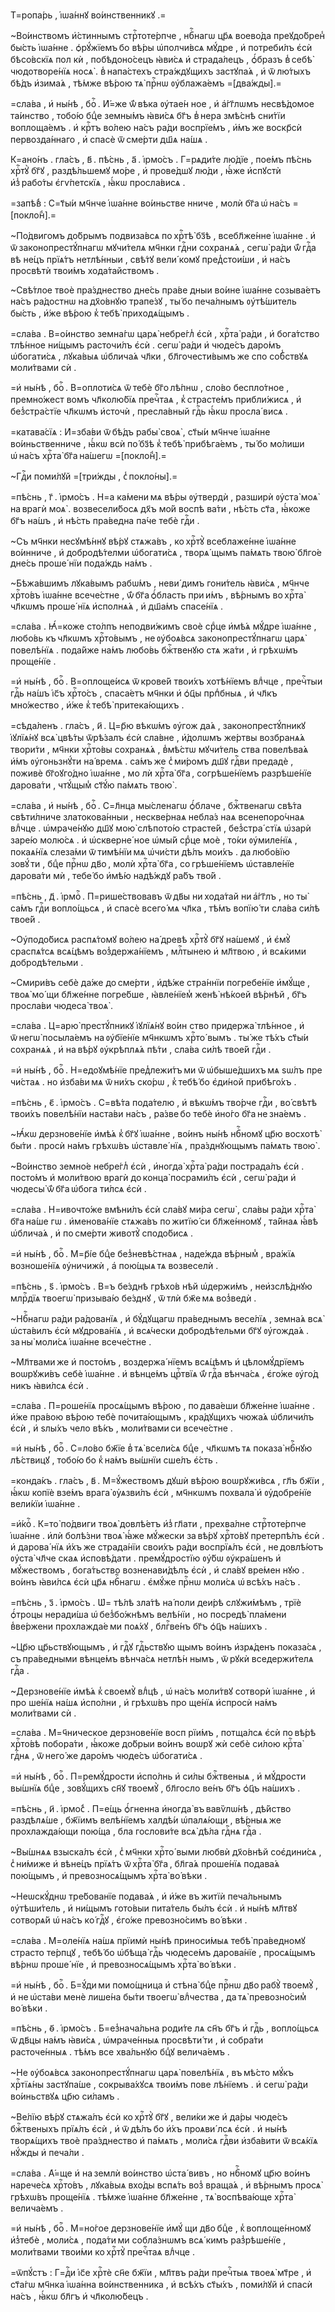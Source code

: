 Т=ропа́рь , і҆ѡа́ннꙋ во́инственникꙋ .=

~Во́инствомъ и҆́стиннымъ стрⷭ҇тоте́рпче , нбⷭ҇нагѡ цр҃ѧ воево́да преꙋдо́брен̾ бы́сть і҆ѡа́нне . ѻ҆рꙋ́жїемъ бо вѣ́ры ѡ҆полчи́всѧ мꙋ́дре , и҆ потреби́лъ є҆сѝ бѣсо́вскїѧ пол кѝ , побѣдоно́сецъ ꙗ҆ви́сѧ и҆ страда́лецъ , ѻ҆́бразъ в̾ себѣ̀ чюдотворе́нїѧ носѧ̀ . в̾ напа́стехъ стра́ждꙋщихъ застꙋпа́ѧ , и҆ ѿ лю́тыхъ бѣ́дъ и҆зима́ѧ , тѣ́мже вѣ́рою тѧ̀ прⷭ҇нѡ ᲂу҆блажа́емъ =[два́жды].=

=сла́ва , и҆ ны́нѣ , боⷢ҇ . И҆́=же ѿ́ вѣка ᲂу҆тае́н ное , и҆ а҆́гг҃лѡмъ несвѣ́домое та́инство , тобо́ю бцⷣе земны́мъ ꙗ҆ви́сѧ бг҃ъ в̾ нера змѣ́снѣ сни́тїи воплоща́емъ . и҆ крⷭ҇тъ во́лею на́съ ра́ди воспрїе́мъ , и҆́мъ же воскр҃сѝ первозда́ннаго , и҆ спасѐ ѿ сме́рти дш҃ѧ на́шѧ .

К=ано́нъ . гла́съ , в҃ . пѣ́снь , а҃ . і҆рмо́съ . Г=рѧди́те лю́дїе , пое́мъ пѣ́снь хрⷭ҇тꙋ̀ бг҃ꙋ , раздѣ́льшемꙋ мо́ре , и҆ прове́дшꙋ лю́ди , ꙗ҆́же и҆спꙋстѝ и҆з̾ рабо́ты є҆гѵ́петскїѧ , ꙗ҆́кѡ просла́висѧ .

=запѣ́в̾ : С=т҃ы́и мч҃нче і҆ѡа́нне во́иньстве нниче , молѝ бг҃а ѡ҆ на́съ =[покло́н̾].=

~По́двигомъ до́брымъ подвиза́всѧ по хрⷭ҇тѣ̀ бз҃ѣ , всебл҃же́нне і҆ѡа́нне . и҆ ѿ законопрестꙋ́пнагѡ мꙋчи́телѧ мч҃нки гдⷭ҇ни сохранѧ́ѧ , сегѡ̀ ра́ди ѿ́ гдⷭ҇а вѣ не́цъ прїѧ́тъ нетлѣ́нныи , свѣ́тꙋ вели́ комꙋ пред̾стои́ши , и҆ на́съ просвѣтѝ твои́мъ хода́тайствомъ .

~Свѣ́тлое твоѐ пра́зднество дне́сь пра́ве дныи во́ине і҆ѡа́нне созыва́етъ на́съ ра́достнѡ на дх҃о́внꙋю трапе́зꙋ , ты́ бо печа́лнымъ ᲂу҆тѣ́шитель бы́сть , и҆́же вѣ́рою к̾ тебѣ̀ приходѧ́щымъ .

=сла́ва . В=о́инство земна́гѡ царѧ̀ небре́гл̾ є҆сѝ , хрⷭ҇та̀ ра́ди , и҆ бога́тство тлѣ́нное ни́щымъ расточи́лъ є҆сѝ . сегѡ̀ ра́ди и҆ чюде́съ даро́мъ ѡ҆богати́сѧ , лꙋка́выѧ ѡ҆блича́ѧ чл҃ки , бл҃гочести́вымъ же спо со́б̾ствꙋѧ моли́твами сѝ .

=и҆ ны́нѣ , боⷢ҇ . В=оплоти́сѧ ѿ тебѐ бг҃о лѣ́пнѡ , сло́во беспло́тное , премно́жест вомъ чл҃колю́бїѧ пречⷭ҇таѧ , к̾ страсте́мъ прибли́жисѧ , и҆ без̾стра́стїе чл҃кѡмъ и҆сточѝ , пресла́вный гдⷭ҇ь ꙗ҆́кѡ просла́ висѧ .

=катава́сїѧ : И҆=зба́ви ѿ бѣ́дъ рабы̀ своѧ̀ , ст҃ы́и мч҃нче і҆ѡа́нне во́иньственниче , ꙗ҆́кѡ всѝ по́ бз҃ѣ к̾ тебѣ̀ прибѣга́емъ , ты́ бо мо́лиши ѡ҆ на́съ хрⷭ҇та̀ бг҃а на́шегѡ =[покло́н̾].=

~Гдⷭ҇и поми́лꙋй =[три́жды , с̾ покло́ны].=

=пѣ́снь , г҃ . і҆рмо́съ . Н=а ка́мени мѧ вѣ́ры ᲂу҆твердѝ , разширѝ ᲂу҆ста̀ моѧ̀ на врагѝ моѧ̀ . возвесели́босѧ дх҃ъ мо́й воспѣ ва́ти , нѣ́сть ст҃а , ꙗ҆́коже бг҃ъ на́шъ , и҆ нѣ́сть пра́ведна па́че тебѐ гдⷭ҇и .

~Съ мч҃нки несꙋмѣ́ннꙋ вѣ́рꙋ стѧжа́въ , ко хрⷭ҇тꙋ̀ всеблаже́нне і҆ѡа́нне во́инниче , и҆ добродѣ́телми ѡ҆богати́сѧ , творѧ́ щымъ па́мѧть твою̀ бл҃го́е дне́сь проше́ нїи пода́ждь на́мъ .

~Бѣжа́вшимъ лꙋка́вымъ рабѡ́мъ , неви́ димъ гони́тель ꙗ҆ви́сѧ , мч҃нче хрⷭ҇то́въ і҆ѡа́нне всече́стне , ѿ́ бг҃а ѻ҆́бласть при и́мъ , вѣ́рнымъ во хрⷭ҇та̀ чл҃кѡмъ проше́ нїѧ и҆сполнѧ́ѧ , и҆ дш҃а́мъ спасе́нїѧ .

=сла́ва . Ꙗ҆́=коже сто́лпъ неподви́жимъ своѐ срⷣце и҆мѣ́ѧ мꙋ́дре і҆ѡа́нне , любо́вь къ чл҃кѡмъ хрⷭ҇то́вымъ , не ᲂу҆боѧ́всѧ законопрестꙋ́пнагѡ царѧ̀ повелѣ́нїѧ . пода́йже на́мъ любо́вь бжⷭ҇твенꙋю стѧ жа́ти , и҆ грѣхѡ́мъ проще́нїе .

=и҆ ны́нѣ , боⷢ҇ . В=оплоще́исѧ ѿ крове́й твои́хъ хотѣ́нїемъ влⷣчце , пречⷭ҇тыи гдⷭ҇ь на́шъ і҆с҃ъ хрⷭ҇то́съ , спаса́етъ мч҃нки и҆ ѻ҆ц҃ы прпⷣбныѧ , и҆ чл҃къ мно́жество , и҆́же к̾ тебѣ̀ притека́ющихъ .

=сѣда́ленъ . гла́съ , и҃ . Ц=р҃ю вѣкѡ́мъ ᲂу҆гож да́ѧ , законопрестꙋ́пникꙋ і҆ꙋлїѧ́нꙋ всѧ̀ цвѣ́ты ѿрѣ́залъ є҆сѝ сла́вне , и҆́долѡмъ же́ртвы возбранѧ́ѧ твори́ти , мч҃нки хрⷭ҇то́вы сохранѧ́ѧ , в̾мѣ́стѡ мꙋчи́тель ства повелѣва́ѧ и҆́мъ ᲂу҆гоньзнꙋ́ти на́ времѧ . са́мъ же с̾ ми́ромъ дш҃ꙋ гдⷭ҇ви предадѐ , поживѐ бг҃оꙋго́дно і҆ѡа́нне , мо лѝ хрⷭ҇та̀ бг҃а , согрѣше́нїемъ разрѣше́нїе дарова́ти , чтꙋ́щым̾ ст҃ꙋ́ю па́мѧть твою̀ .

=сла́ва , и҆ ны́нѣ , боⷢ҇ . С=л҃нца мы́сленагѡ ѻ҆́блаче , бжⷭ҇твенагѡ свѣ́та свѣти́лниче златокова́нныи , нескве́рнаѧ небла́з наѧ всенепоро́чнаѧ влⷣчце . ѡ҆мраче́нꙋю дш҃ꙋ мою̀ слѣпото́ю страсте́й , без̾стра́ стїѧ ѡ҆зарѝ заре́ю молю́сѧ . и҆ ѡ҆скверне́ ное ѡ҆мы́й срⷣце моѐ , то́ки ᲂу҆миле́нїѧ , покаѧ́нїѧ слеза́ми ѿ тимѣ́нїи мѧ ѡ҆чи́сти дѣ́лъ мои́хъ . да любо́вїю зовꙋ́ ти , бцⷣе прⷭ҇нѡ дв҃о , молѝ хрⷭ҇та̀ бг҃а , со грѣше́нїемъ ѡ҆ставле́нїе дарова́ти мѝ , тебе́ бо и҆мѣ́ю надѣ́ждꙋ ра́бъ тво́й .

=пѣ́снь , д҃ . і҆рмоⷭ҇ . П=рише́ствовавъ ѿ дв҃ы ни хода́тай ни а҆́гг҃лъ , но ты̀ са́мъ гдⷭ҇и вопло́щьсѧ , и҆ спасѐ всего́ мѧ чл҃ка , тѣ́мъ вопїю́ ти сла́ва си́лѣ твое́й .

~Оу҆подо́бисѧ распѧ́томꙋ во́лею на́ древѣ хрⷭ҇тꙋ̀ бг҃ꙋ на́шемꙋ , и҆ є҆мꙋ̀ сраспѧ́тсѧ всѧ́цѣмъ воз̾держа́нїемъ , млⷭ҇тынею и҆ мл҃твою , и҆ всѧ́кими добродѣ́тельми .

~Смири́въ себѐ да́же до сме́рти , и҆дѣ́же стра́ннїи погребе́нїе и҆мꙋ́ще , твоѧ̀ мо́ щи бл҃же́нне погре́бше , ꙗ҆вле́нїем̾ женѣ̀ нѣ́коей вѣ́рнѣй , бг҃ъ просла́ви чюдеса̀ твоѧ̀ .

=сла́ва . Ц=арю̀ престꙋ́пникꙋ і҆ꙋлїѧ́нꙋ во́ин ство придержа̀ тлѣ́нное , и҆ ѿ негѡ̀ посыла́емъ на ᲂу҆бїе́нїе мч҃нкѡмъ хрⷭ҇то́ вымъ . ты́ же тѣ́хъ ст҃ы́и сохранѧ́ѧ , и҆ на вѣ́рꙋ ᲂу҆крѣплѧ́ѧ пѣ́ти , сла́ва си́лѣ твое́й гдⷭ҇и .

=и҆ ны́нѣ , боⷢ҇ . Н=едоꙋмѣ́нїе пред̾лежи́тъ ми ѿ ѡ҆быше́дшихъ мѧ ѕѡ́лъ пре чи́стаѧ . но и҆зба́ви мѧ ѿ ни́хъ ско́рѡ , к̾ тебѣ́ бо є҆ди́ной прибѣго́хъ .

=пѣ́снь , є҃ . і҆рмо́съ . С=вѣ́та пода́телю , и҆ вѣкѡ́мъ тво́рче гдⷭ҇и , во́ свѣтѣ твои́хъ повелѣ́нїи наста́ви на́съ , ра́зве бо тебѐ и҆но́го бг҃а не зна́емъ .

~Ꙗ҆́кѡ дерзнове́нїе и҆мѣ́ѧ к̾ бг҃ꙋ і҆ѡа́нне , во́инъ ны́нѣ нбⷭ҇номꙋ цр҃ю восхотѣ̀ бы́ти . просѝ на́мъ грѣхѡ́въ ѡ҆ставле́ нїѧ , пра́зднꙋющымъ па́мѧть твою̀ .

~Во́инство земно́е небре́гл̾ є҆сѝ , и҆ногда̀ хрⷭ҇та̀ ра́ди пострада́лъ є҆сѝ . посто́мъ и҆ моли́твою врагѝ до конца̀ посрами́лъ є҆сѝ , сегѡ̀ ра́ди и҆ чюдесы̀ ѿ́ бг҃а ѡ҆бога ти́лсѧ є҆сѝ .

=сла́ва . Н=ивочто́же вмѣни́лъ є҆сѝ сла́вꙋ ми́ра сегѡ̀ , сла́вы ра́ди хрⷭ҇та̀ бг҃а на́ше гѡ . и҆менова́нїе стѧжа́въ по житїю́ си бл҃же́нномꙋ , та́йнаѧ ꙗ҆́вѣ ѡ҆блича́ѧ , и҆ по сме́рти животꙋ̀ сподо́бисѧ .

=и҆ ны́нѣ , боⷢ҇ . М=р҃і́е бцⷣе без̾невѣ́стнаѧ , наде́жда вѣ́рным̾ , вра́жїѧ возноше́нїѧ ᲂу҆ничижѝ , а҆ пою́щыѧ тѧ возвеселѝ .

=пѣ́снь , ѕ҃ . і҆рмо́съ . В=ъ бе́зднѣ грѣхо́в нѣй ѡ҆держи́мъ , неи҆зслѣ́днꙋю млрⷭ҇дїѧ твоегѡ̀ призыва́ю бе́зднꙋ , ѿ тлѝ бж҃е мѧ воз̾ведѝ .

~Нбⷭ҇нагѡ ра́ди ра́дованїѧ , и҆ бꙋ́дꙋщагѡ пра́веднымъ весе́лїѧ , земна́ѧ всѧ̀ ѡ҆ста́вилъ є҆сѝ мꙋдрова́нїѧ , и҆ всѧ́чески добродѣ́тельми бг҃ꙋ ᲂу҆гожда́ѧ . за ны̀ моли́сѧ і҆ѡа́нне всече́стне .

~Мл҃твами же и҆ посто́мъ , воздержа́ нїемъ всѧ́цѣмъ и҆ цѣломꙋ́дрїемъ воѡрꙋжи́въ себѐ і҆ѡа́нне . и҆ вѣнце́мъ црⷭ҇твїѧ ѿ́ гдⷭ҇а вѣнча́сѧ , є҆го́же ᲂу҆го́д никъ ꙗ҆ви́лсѧ є҆сѝ .

=сла́ва . П=роше́нїѧ просѧ́щымъ вѣ́рою , по дава́еши бл҃же́нне і҆ѡа́нне . и҆́же пра́вою вѣ́рою тебѐ почита́ющымъ , кра́дꙋщихъ чюжа́ѧ ѡ҆бличи́лъ є҆сѝ , и҆ ѕлы́хъ чело вѣ́къ , моли́твами си всече́стне .

=и҆ ны́нѣ , боⷢ҇ . С=ло́во бж҃їе в̾ тѧ̀ всели́сѧ бцⷣе , чл҃кѡмъ тѧ показа̀ нбⷭ҇нꙋю лѣ́ствицꙋ , тобо́ю бо к̾ на́мъ вы́шнїи сше́лъ є҆́сть .

=конда́къ . гла́съ , в҃ . М=ꙋ́жествомъ дꙋшѝ вѣ́рою воѡрꙋжи́всѧ , гл҃ъ бж҃їи , ꙗ҆́кѡ копїѐ взе́мъ врага̀ ᲂу҆ѧзви́лъ є҆сѝ , мч҃нкѡмъ похвала̀ и҆ ᲂу҆добре́нїе вели́кїи і҆ѡа́нне .

=и҆́коⷭ҇ . К=то̀ по́двиги твоѧ̀ довлѣ́етъ и҆з̾ гл҃ати , прехва́лне стрⷭ҇тоте́рпче і҆ѡа́нне . и҆лѝ болѣ́зни твоѧ̀ ꙗ҆́же мꙋ́жески за вѣ́рꙋ хрⷭ҇то́вꙋ претерпѣ́лъ є҆сѝ . и҆ дарова́ нїѧ и҆́хъ же страда́нїи свои́хъ ра́ди воспрїѧ́лъ є҆сѝ , не довлѣ́ютъ ᲂу҆ста̀ чл҃че скаѧ и҆сповѣ́дати . премꙋ́дростїю ᲂу҆́бѡ ᲂу҆кра́шенъ и҆ мꙋ́жествомъ , бога́тьство возненави́дѣлъ є҆сѝ , и҆ сла́вꙋ вре́мен нꙋю . во́инъ ꙗ҆ви́лсѧ є҆сѝ цр҃ѧ нбⷭ҇нагѡ . є҆мꙋ́же прⷭ҇нѡ моли́сѧ ѡ҆ всѣ́хъ на́съ .

=пѣ́снь , з҃ . і҆рмо́съ . Ѡ҆= тѣ́лѣ зла́тѣ на́ поли деи́рѣ слꙋжи́мѣмъ , трїѐ ѻ҆́троцы неради́ша ѡ҆ без̾бо́жнѣмъ велѣ́нїи , но посредѣ̀ пла́мени в̾ве́ржени прохлажда́е ми поѧ́хꙋ , блгⷭ҇ве́нъ бг҃ъ ѻ҆ц҃ъ на́шихъ .

~Цр҃ю цр҃ьствꙋющымъ , и҆ гдⷭ҇ꙋ гдⷭ҇ьствꙋю щымъ во́инъ и҆зрѧ́денъ показа́сѧ , съ пра́ведными вѣнце́мъ вѣнча́сѧ нетлѣ́н нымъ , ѿ рꙋкѝ вседержи́телѧ гдⷭ҇а .

~Дерзнове́нїе и҆мѣ́ѧ к̾ своемꙋ̀ влⷣцѣ , ѡ҆ на́съ моли́твꙋ сотворѝ і҆ѡа́нне , и҆ про ше́нїѧ на́шѧ и҆спо́лни , и҆ грѣхѡ́въ про ще́нїѧ и҆спросѝ на́мъ моли́твами сѝ .

=сла́ва . М=ч҃ническое дерзнове́нїе восп рїи́мъ , потща́лсѧ є҆сѝ по вѣ́рѣ хрⷭ҇то́вѣ побора́ти , ꙗ҆́коже до́брыи во́инъ воѡрꙋ жѝ себѐ си́лою крⷭ҇та̀ гдⷭ҇нѧ , ѿ него́ же даро́мъ чюде́съ ѡ҆богати́сѧ .

=и҆ ны́нѣ , боⷢ҇ . П=ремꙋ́дрости и҆спо́лнь и҆ си́лы бжⷭ҇твеныѧ , и҆ мꙋ́дрости вы́шнїѧ бцⷣе , зовꙋ́щихъ сн҃ꙋ твоемꙋ̀ , бл҃госло ве́нъ бг҃ъ ѻ҆ц҃ъ на́шихъ .

=пѣ́снь , и҃ . і҆рмо́с̾ . П=е́щь ѻ҆́гненна и҆ногда̀ въ вавѷлѡ́нѣ , дѣ́йство раздѣлѧ́ше , бж҃їимъ велѣ́нїемъ халдѣ́и ѡ҆палѧ́ющи , вѣ́рныѧ же прохлажда́ющи пою́ща , бла гослови́те всѧ̀ дѣ́ла гдⷭ҇нѧ гдⷭ҇а .

~Вы́шнѧѧ взыска́лъ є҆сѝ , с̾ мч҃нки хрⷭ҇то́ выми любвѝ дх҃о́внѣй соє҆дини́сѧ , с̾ ни́миже и҆ вѣне́цъ прїѧ́тъ ѿ хрⷭ҇та̀ бг҃а , бл҃га́ѧ проше́нїѧ подава́ѧ пою́щымъ , и҆ превозносѧ́щымъ хрⷭ҇та̀ во́ вѣки .

~Неѡскꙋ́днѡ тре́бованїе подава́ѧ , и҆ и҆́же въ житїѝ печа́льнымъ ᲂу҆тѣши́тель , и҆ ни́щымъ гото́выи пита́тель бы́лъ є҆сѝ . и҆ ны́нѣ мл҃твꙋ сотворѧ́й ѡ҆ на́съ ко́ гдⷭ҇ꙋ , є҆го́же превозно́симъ во́ вѣки .

=сла́ва . М=оле́нїѧ на́шѧ прїимѝ ны́нѣ приноси́мыѧ тебѣ̀ пра́ведномꙋ страсто те́рпцꙋ , тебѣ́ бо ѡ҆бѣща̀ гдⷭ҇ь чюдесе́мъ дарова́нїе , просѧ́щымъ вѣ́рнѡ проше́ нїе , и҆ превозносѧ́щымъ хрⷭ҇та̀ во́ вѣки .

=и҆ ны́нѣ , боⷢ҇ . Б=ꙋ́ди ми помо́щница и҆ стѣна̀ бцⷣе прⷭ҇нѡ дв҃о рабꙋ̀ твоемꙋ̀ , и҆ не ѡ҆ста́ви менѐ лише́на бы́ти твоегѡ̀ влⷣчества , да тѧ̀ превозно́сим̾ во́ вѣки .

=пѣ́снь , ѳ҃ . і҆рмо́съ . Б=ез̾нача́льна роди́те лѧ сн҃ъ бг҃ъ и҆ гдⷭ҇ь , вопло́щьсѧ ѿ дв҃цы на́мъ ꙗ҆ви́сѧ , ѡ҆мраче́нныѧ просвѣти́ ти , и҆ собра́ти расточе́нныѧ . тѣ́мъ все хва́льнꙋю бцⷣꙋ велича́емъ .

~Не ᲂу҆боѧ́всѧ законопрестꙋ́пнагѡ царѧ̀ повелѣ́нїѧ , въ мѣ́сто мꙋ́къ хрⷭ҇тїѧ́ны застꙋпа́ше , сокрыва́хꙋсѧ твои́мъ пове лѣ́нїемъ . и҆ сегѡ̀ ра́ди во́иньствꙋѧ цр҃ю си́ламъ .

~Ве́лїю вѣ́рꙋ стѧжа́лъ є҆сѝ ко хрⷭ҇тꙋ̀ бг҃ꙋ , вели́ки же и҆ да́ры чюде́съ бжⷭ҇твеныхъ прїѧ́лъ є҆сѝ , и҆ ѿ дѣ́лъ бо и҆́хъ проѧви́ лсѧ є҆сѝ . и҆ ны́нѣ творѧ́щихъ твоѐ пра́зднество и҆ па́мѧть , моли́сѧ гдⷭ҇ви и҆зба́вити ѿ всѧ́кїѧ нꙋ́жды и҆ печа́ли .

=сла́ва . А҆́=ще и҆ на землѝ во́инство ѡ҆ста́ вивъ , но нбⷭ҇номꙋ цр҃ю во́инъ нарече́сѧ хрⷭ҇то́въ , лꙋка́выѧ вхо́ды вспѧ́ть воз̾ враща́ѧ , и҆ вѣ́рнымъ просѧ̀ грѣхѡ́въ проще́нїѧ . тѣ́мже і҆ѡа́нне бл҃же́нне , тѧ̀ воспѣва́юще хрⷭ҇та̀ велича́емъ .

=и҆ ны́нѣ , боⷢ҇ . М=но́гое дерзнове́нїе и҆мꙋ́ щи дв҃о бцⷣе , к̾ воплоще́нномꙋ и҆з̾тебѐ , моли́сѧ , пода́ти ми собла́знѡмъ всѧ́ кимъ раз̾рѣше́нїе , моли́твами твои́ми ко хрⷭ҇тꙋ̀ пречⷭ҇таѧ влⷣчце .

=ѿпꙋ́стъ : Г=дⷭ҇и і҆с҃е хрⷭ҇тѐ сн҃е бж҃їи , мл҃твъ ра́ди пречⷭ҇тыѧ твоеѧ̀ мт҃ре , и҆ ст҃а́гѡ мч҃нка і҆ѡа́нна во́инственника , и҆ всѣ́хъ ст҃ы́хъ , поми́лꙋй и҆ спасѝ на́съ , ꙗ҆́кѡ бл҃гъ и҆ чл҃колю́бецъ .

